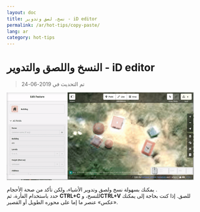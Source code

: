 ```yaml
---
layout: doc
title: نسخ، لصق وتدوير - iD editor
permalink: /ar/hot-tips/copy-paste/
lang: ar
category: hot-tips
---
```


النسخ واللصق والتدوير - iD editor
============

> تم التحديث في 2019-06-24

![copy-paste][]


يمكنك بسهولة نسخ ولصق وتدوير الأشياء، ولكن تأكد من صحة الأحجام .  
حدد باستخدام الفأرة، ثم **CTRL+C** للنسخ، و**CTRL+V** للصق. إذا كنت بحاجة إلى يمكنك «عكس» عنصر ما إما على محوره الطويل أو القصير.   

[copy-paste]:/images/hot-tips/copy-paste.gif
[keymon]:/images/hot-tips/keymon.png